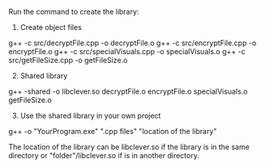 Run the command to create the library:

1. Create object files

g++ -c src/decryptFile.cpp -o decryptFile.o
g++ -c src/encryptFile.cpp -o encryptFile.o
g++ -c src/specialVisuals.cpp -o specialVisuals.o
g++ -c src/getFileSize.cpp -o getFileSize.o

2. Shared library

g++ -shared -o libclever.so decryptFile.o encryptFile.o specialVisuals.o getFileSize.o

3. Use the shared library in your own project

g++ -o "YourProgram.exe" ".cpp files" "location of the library"

The location of the library can be libclever.so if the library is in the same directory or "folder"/libclever.so if is in another directory.